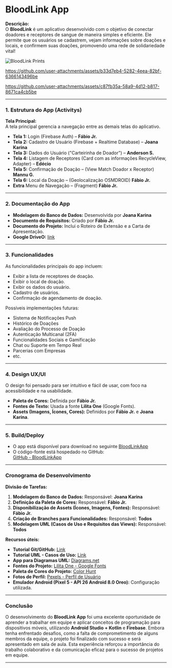 
# **BloodLink App**

**Descrição:**  
O **BloodLink** é um aplicativo desenvolvido com o objetivo de conectar doadores e receptores de sangue de maneira simples e eficiente. Ele permite que os usuários se cadastrem, vejam informações sobre doações e locais, e confirmem suas doações, promovendo uma rede de solidariedade vital!

![BloodLink Prints](https://github.com/user-attachments/assets/0903c45f-4620-4944-9d6f-b94d03ed1568)

https://github.com/user-attachments/assets/b33d7eb4-5282-4eea-82bf-6366143496be

https://github.com/user-attachments/assets/c87fb35a-58a9-4d12-b817-8671ca4cb5be

---

### **1. Estrutura do App (Activitys)**

**Tela Principal:**  
A tela principal gerencia a navegação entre as demais telas do aplicativo.

- **Tela 1:** Login (Firebase Auth) – **Fábio Jr.**  
- **Tela 2:** Cadastro de Usuário (Firebase + Realtime Database) – **Joana Karina**  
- **Tela 3:** Dados do Usuário ("Carteirinha de Doador") – **Anderson S.**  
- **Tela 4:** Listagem de Receptores (Card com as informações RecycleView, Adapter) – **Edécio**  
- **Tela 5:** Confirmação de Doação – (View Match Doador x Receptor) **Mannu G.**  
- **Tela 6:** Local da Doação – (Geolocalização OSMDROID) **Fábio Jr.**
- **Extra** Menu de Navegação – (Fragment) **Fábio Jr.**  

---

### **2. Documentação do App**

- **Modelagem do Banco de Dados:** Desenvolvida por **Joana Karina**  
- **Documento de Requisitos:** Criado por **Fábio Jr.**  
- **Documento do Projeto:** Inclui o Roteiro de Extensão e a Carta de Apresentação.
- **Google DriveO:** [link](https://drive.google.com/drive/folders/134gAW4srjj0qN-Q5vRrXISbRZnTpZhFk?usp=drive_link)


---

### **3. Funcionalidades**

As funcionalidades principais do app incluem:

  - Exibir a lista de receptores de doação.
  - Exibir o local de doação.
  - Exibir os dados do usuário.
  - Cadastro de usuários.
  - Confirmação de agendamento de doação.

Possíveis implementações futuras:
  - Sistema de Notificações Push
  - Histórico de Doações
  - Avaliação do Processo de Doação
  - Autenticação Multicanal (2FA)
  - Funcionalidades Sociais e Gamificação
  - Chat ou Suporte em Tempo Real
  - Parcerias com Empresas
  - etc.


---

### **4. Design UX/UI**

O design foi pensado para ser intuitivo e fácil de usar, com foco na acessibilidade e na usabilidade.

- **Paleta de Cores:** Definida por **Fábio Jr.**
- **Fontes de Texto:** Usada a fonte **Lilita One** (Google Fonts).
- **Assets (Imagens, Ícones, Cores):** Definidos por **Fábio Jr.** e **Joana Karina**.

---

### **5. Build/Deploy**

- O app está disponível para download no seguinte [BloodLinkApp](https://github.com/fabiofsjunior/BloodLink/releases/download/BloodLinkApk/BloodLinkApp.apk])
- O código-fonte está hospedado no GitHub:  
  [GitHub - BloodLinkApp](https://github.com/fabiofsjunior/BloodLink)

---

### **Cronograma de Desenvolvimento**

**Divisão de Tarefas:**

1. **Modelagem do Banco de Dados:** Responsável: **Joana Karina**
2. **Definição da Paleta de Cores:** Responsável: **Fábio Jr.**
3. **Disponibilização de Assets (Ícones, Imagens, Fontes):** Responsável: **Fábio Jr.**
4. **Criação de Branches para Funcionalidades:** Responsável: **Todos**
5. **Modelagem UML (Casos de Uso e Requisitos das Views):** Responsável: **Todos**

**Recursos úteis:**

- **Tutorial Git/GitHub:** [Link](https://www.youtube.com/watch?v=Zwv9qRyVeU4)  
- **Tutorial UML - Casos de Uso:** [Link](https://www.youtube.com/watch?v=ab6eDdwS3rA)  
- **App para Diagramas UML:** [Diagrams.net](https://app.diagrams.net/)  
- **Fontes do Projeto:** [Lilita One - Google Fonts](https://fonts.google.com/specimen/Lilita+One?query=Lilita+One)  
- **Paleta de Cores do Projeto:** [Color Hunt](https://colorhunt.co/palette/c96868fadfa1fff4ea7eacb5)  
- **Fotos de Perfil:** [Pexels - Perfil de Usuário](https://www.pexels.com/pt-br/collections/profile-photos-b69lxts/)  
- **Emulador Android (Pixel 5 - API 26 Android 8.0 Oreo):** Configuração utilizada.

---


### **Conclusão**

O desenvolvimento do **BloodLink App** foi uma excelente oportunidade de aprender a trabalhar em equipe e aplicar conceitos de programação para dispositivos móveis, utilizando **Android Studio + Kotlin** e **Firebase**.
Embora tenha enfrentado desafios, como a falta de comprometimento de alguns membros da equipe, o projeto foi finalizado com sucesso e será apresentado em sala de aula. 
Esta experiência reforçou a importância do trabalho colaborativo e da comunicação eficaz para o sucesso de projetos em equipe.

---
